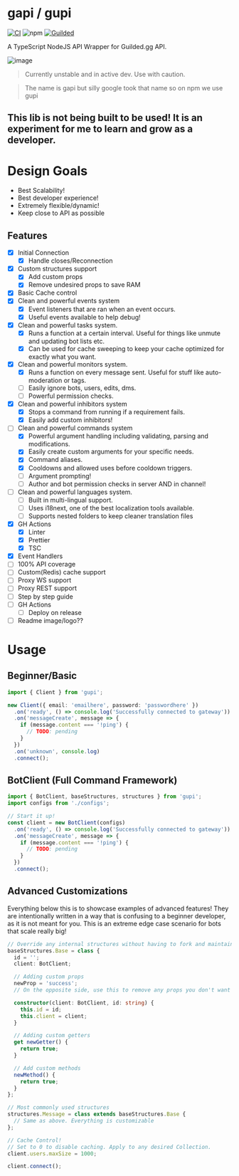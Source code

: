 # gapi / gupi

[![CI](https://github.com/Skillz4Killz/gapi/actions/workflows/CI.yml/badge.svg)](https://github.com/Skillz4Killz/gapi/actions/workflows/CI.yml)
![npm](https://img.shields.io/npm/v/gupi)
[![Guilded](https://img.shields.io/badge/Guilded%20Server-Click%20To%20Join!-yellow)](https://www.guilded.gg/i/Vkb5LVP2)

A TypeScript NodeJS API Wrapper for Guilded.gg API.

![image](https://img.guildedcdn.com/ContentMedia/cddfebfa0ca84afd72f2a6bdc55bb158-Full.webp?w=713&h=130)

> Currently unstable and in active dev. Use with caution.

> The name is gapi but silly google took that name so on npm we use gupi

## This lib is not being built to be used! It is an experiment for me to learn and grow as a developer.

# Design Goals

- Best Scalability!
- Best developer experience!
- Extremely flexible/dynamic!
- Keep close to API as possible

## Features

- [x] Initial Connection
  - [x] Handle closes/Reconnection
- [x] Custom structures support
  - [x] Add custom props
  - [x] Remove undesired props to save RAM
- [x] Basic Cache control
- [x] Clean and powerful events system
  - [x] Event listeners that are ran when an event occurs.
  - [x] Useful events available to help debug!
- [x] Clean and powerful tasks system.
  - [x] Runs a function at a certain interval. Useful for things like unmute and updating bot lists etc.
  - [x] Can be used for cache sweeping to keep your cache optimized for exactly what you want.
- [x] Clean and powerful monitors system.
  - [x] Runs a function on every message sent. Useful for stuff like auto-moderation or tags.
  - [ ] Easily ignore bots, users, edits, dms.
  - [ ] Powerful permission checks.
- [x] Clean and powerful inhibitors system
  - [x] Stops a command from running if a requirement fails.
  - [x] Easily add custom inhibitors!
- [ ] Clean and powerful commands system
  - [x] Powerful argument handling including validating, parsing and modifications.
  - [x] Easily create custom arguments for your specific needs.
  - [x] Command aliases.
  - [x] Cooldowns and allowed uses before cooldown triggers.
  - [ ] Argument prompting!
  - [ ] Author and bot permission checks in server AND in channel!
- [ ] Clean and powerful languages system.
  - [ ] Built in multi-lingual support.
  - [ ] Uses i18next, one of the best localization tools available.
  - [ ] Supports nested folders to keep cleaner translation files
- [x] GH Actions
  - [x] Linter
  - [x] Prettier
  - [x] TSC
- [x] Event Handlers
- [ ] 100% API coverage
- [ ] Custom(Redis) cache support
- [ ] Proxy WS support
- [ ] Proxy REST support
- [ ] Step by step guide
- [ ] GH Actions
  - [ ] Deploy on release
- [ ] Readme image/logo??

# Usage

## Beginner/Basic

```ts
import { Client } from 'gupi';

new Client({ email: 'emailhere', password: 'passwordhere' })
  .on('ready', () => console.log('Successfully connected to gateway'))
  .on('messageCreate', message => {
    if (message.content === '!ping') {
      // TODO: pending
    }
  })
  .on('unknown', console.log)
  .connect();
```

## BotClient (Full Command Framework)

```ts
import { BotClient, baseStructures, structures } from 'gupi';
import configs from './configs';

// Start it up!
const client = new BotClient(configs)
  .on('ready', () => console.log('Successfully connected to gateway'))
  .on('messageCreate', message => {
    if (message.content === '!ping') {
      // TODO: pending
    }
  })
  .connect();
```

## Advanced Customizations

Everything below this is to showcase examples of advanced features! They are intentionally written in a way that is confusing to a beginner developer, as it is not meant for you. This is an extreme edge case scenario for bots that scale really big!

```ts
// Override any internal structures without having to fork and maintain headaches.
baseStructures.Base = class {
  id = '';
  client: BotClient;

  // Adding custom props
  newProp = 'success';
  // On the opposite side, use this to remove any props you don't want to save RAM/cache!

  constructor(client: BotClient, id: string) {
    this.id = id;
    this.client = client;
  }

  // Adding custom getters
  get newGetter() {
    return true;
  }

  // Add custom methods
  newMethod() {
    return true;
  }
};

// Most commonly used structures
structures.Message = class extends baseStructures.Base {
  // Same as above. Everything is customizable
};

// Cache Control!
// Set to 0 to disable caching. Apply to any desired Collection.
client.users.maxSize = 1000;

client.connect();
```
